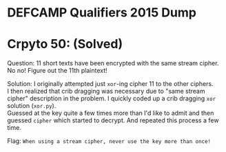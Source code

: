 # DEFCAMP Qualifiers 2015 Dump


# Crpyto 50: (Solved)

Question: 11 short texts have been encrypted with the same stream cipher. No no! Figure out the 11th plaintext!

Solution:
I originally attempted just `xor`-ing cipher 11 to the other ciphers.  
I then realized that crib dragging was necessary due to "same stream cipher" description in the problem.
I quickly coded up a crib dragging `xor` solution (`xor.py`).  
Guessed at the key quite a few times more than I'd like to admit and then guessed `cipher` which started to decrypt. And repeated this process a few time.

Flag: `When using a stream cipher, never use the key more than once!`
